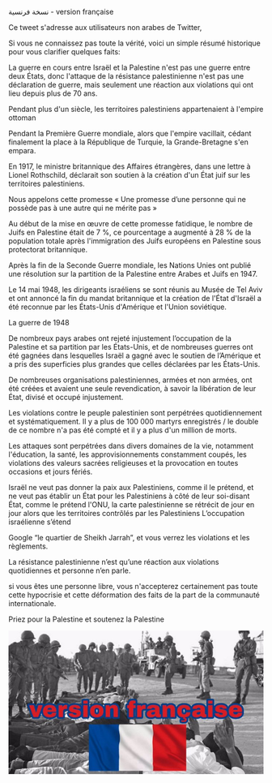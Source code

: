 ﻿ﻧﺴﺨﺔ ﻓﺮﻧﺴﯿﺔ - version française

Ce tweet s'adresse aux utilisateurs non arabes de Twitter,

Si vous ne connaissez pas toute la vérité, voici un simple résumé historique pour vous clarifier quelques faits:

La guerre en cours entre Israël et la Palestine n'est pas une guerre entre deux États, donc l'attaque de la résistance palestinienne n'est pas une déclaration de guerre, mais seulement une réaction aux violations qui ont lieu depuis plus de 70 ans.

Pendant plus d'un siècle, les territoires palestiniens appartenaient à l'empire ottoman

Pendant la Première Guerre mondiale, alors que l'empire vacillait, cédant finalement la place à la République de Turquie, la Grande-Bretagne s'en empara.

En 1917, le ministre britannique des Affaires étrangères, dans une lettre à Lionel Rothschild, déclarait son soutien à la création d'un État juif sur les territoires palestiniens.

Nous appelons cette promesse « Une promesse d’une personne qui ne possède pas à une autre qui ne mérite pas »

Au début de la mise en œuvre de cette promesse fatidique, le nombre de Juifs en Palestine était de 7 %, ce pourcentage a augmenté à 28 % de la population totale après l'immigration des Juifs européens en Palestine sous protectorat britannique.

Après la fin de la Seconde Guerre mondiale, les Nations Unies ont publié une résolution sur la partition de la Palestine entre Arabes et Juifs en 1947.

Le 14 mai 1948, les dirigeants israéliens se sont réunis au Musée de Tel Aviv et ont annoncé la fin du mandat britannique et la création de l'État d'Israël a été reconnue par les États-Unis d'Amérique et l'Union soviétique.

La guerre de 1948

De nombreux pays arabes ont rejeté injustement l’occupation de la Palestine et sa partition par les États-Unis, et de nombreuses guerres ont été gagnées dans lesquelles Israël a gagné avec le soutien de l’Amérique et a pris des superficies plus grandes que celles déclarées par les États-Unis.

De nombreuses organisations palestiniennes, armées et non armées, ont été créées et avaient une seule revendication, à savoir la libération de leur État, divisé et occupé injustement.

Les violations contre le peuple palestinien sont perpétrées quotidiennement et systématiquement. Il y a plus de 100 000 martyrs enregistrés / le double de ce nombre n'a pas été compté et il y a plus d'un million de morts.

Les attaques sont perpétrées dans divers domaines de la vie, notamment l'éducation, la santé, les approvisionnements constamment coupés, les violations des valeurs sacrées religieuses et la provocation en toutes occasions et jours fériés.

Israël ne veut pas donner la paix aux Palestiniens, comme il le prétend, et ne veut pas établir un État pour les Palestiniens à côté de leur soi-disant État, comme le prétend l'ONU, la carte palestinienne se rétrécit de jour en jour alors que les territoires contrôlés par les Palestiniens L’occupation israélienne s’étend

Google “le quartier de Sheikh Jarrah”, et vous verrez les violations et les règlements.

La résistance palestinienne n’est qu’une réaction aux violations quotidiennes et personne n’en parle.

si vous êtes une personne libre, vous n'accepterez certainement pas toute cette hypocrisie et cette déformation des faits de la part de la communauté internationale.

Priez pour la Palestine et soutenez la Palestine

![](002.jpeg)

